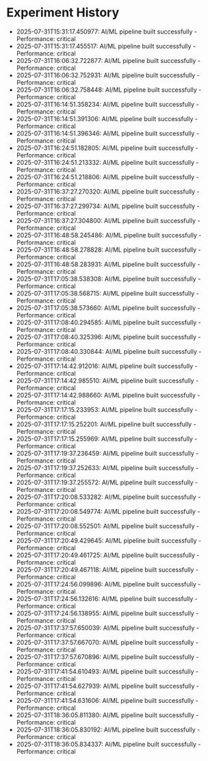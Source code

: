 # Experiment History

- 2025-07-31T15:31:17.450977: AI/ML pipeline built successfully - Performance: critical
- 2025-07-31T15:31:17.455517: AI/ML pipeline built successfully - Performance: critical
- 2025-07-31T16:06:32.722877: AI/ML pipeline built successfully - Performance: critical
- 2025-07-31T16:06:32.752931: AI/ML pipeline built successfully - Performance: critical
- 2025-07-31T16:06:32.758448: AI/ML pipeline built successfully - Performance: critical
- 2025-07-31T16:14:51.358234: AI/ML pipeline built successfully - Performance: critical
- 2025-07-31T16:14:51.391306: AI/ML pipeline built successfully - Performance: critical
- 2025-07-31T16:14:51.396346: AI/ML pipeline built successfully - Performance: critical
- 2025-07-31T16:24:51.182805: AI/ML pipeline built successfully - Performance: critical
- 2025-07-31T16:24:51.213332: AI/ML pipeline built successfully - Performance: critical
- 2025-07-31T16:24:51.218806: AI/ML pipeline built successfully - Performance: critical
- 2025-07-31T16:37:27.270320: AI/ML pipeline built successfully - Performance: critical
- 2025-07-31T16:37:27.299734: AI/ML pipeline built successfully - Performance: critical
- 2025-07-31T16:37:27.304800: AI/ML pipeline built successfully - Performance: critical
- 2025-07-31T16:48:58.245486: AI/ML pipeline built successfully - Performance: critical
- 2025-07-31T16:48:58.278828: AI/ML pipeline built successfully - Performance: critical
- 2025-07-31T16:48:58.283931: AI/ML pipeline built successfully - Performance: critical
- 2025-07-31T17:05:38.538308: AI/ML pipeline built successfully - Performance: critical
- 2025-07-31T17:05:38.568715: AI/ML pipeline built successfully - Performance: critical
- 2025-07-31T17:05:38.573660: AI/ML pipeline built successfully - Performance: critical
- 2025-07-31T17:08:40.294585: AI/ML pipeline built successfully - Performance: critical
- 2025-07-31T17:08:40.325396: AI/ML pipeline built successfully - Performance: critical
- 2025-07-31T17:08:40.330844: AI/ML pipeline built successfully - Performance: critical
- 2025-07-31T17:14:42.912016: AI/ML pipeline built successfully - Performance: critical
- 2025-07-31T17:14:42.985510: AI/ML pipeline built successfully - Performance: critical
- 2025-07-31T17:14:42.988660: AI/ML pipeline built successfully - Performance: critical
- 2025-07-31T17:17:15.233953: AI/ML pipeline built successfully - Performance: critical
- 2025-07-31T17:17:15.252201: AI/ML pipeline built successfully - Performance: critical
- 2025-07-31T17:17:15.255969: AI/ML pipeline built successfully - Performance: critical
- 2025-07-31T17:19:37.236459: AI/ML pipeline built successfully - Performance: critical
- 2025-07-31T17:19:37.252633: AI/ML pipeline built successfully - Performance: critical
- 2025-07-31T17:19:37.255572: AI/ML pipeline built successfully - Performance: critical
- 2025-07-31T17:20:08.533282: AI/ML pipeline built successfully - Performance: critical
- 2025-07-31T17:20:08.549774: AI/ML pipeline built successfully - Performance: critical
- 2025-07-31T17:20:08.552501: AI/ML pipeline built successfully - Performance: critical
- 2025-07-31T17:20:49.429645: AI/ML pipeline built successfully - Performance: critical
- 2025-07-31T17:20:49.461725: AI/ML pipeline built successfully - Performance: critical
- 2025-07-31T17:20:49.467118: AI/ML pipeline built successfully - Performance: critical
- 2025-07-31T17:24:56.099896: AI/ML pipeline built successfully - Performance: critical
- 2025-07-31T17:24:56.132616: AI/ML pipeline built successfully - Performance: critical
- 2025-07-31T17:24:56.138955: AI/ML pipeline built successfully - Performance: critical
- 2025-07-31T17:37:57.650039: AI/ML pipeline built successfully - Performance: critical
- 2025-07-31T17:37:57.667070: AI/ML pipeline built successfully - Performance: critical
- 2025-07-31T17:37:57.670896: AI/ML pipeline built successfully - Performance: critical
- 2025-07-31T17:41:54.610493: AI/ML pipeline built successfully - Performance: critical
- 2025-07-31T17:41:54.627939: AI/ML pipeline built successfully - Performance: critical
- 2025-07-31T17:41:54.631606: AI/ML pipeline built successfully - Performance: critical
- 2025-07-31T18:36:05.811380: AI/ML pipeline built successfully - Performance: critical
- 2025-07-31T18:36:05.830192: AI/ML pipeline built successfully - Performance: critical
- 2025-07-31T18:36:05.834337: AI/ML pipeline built successfully - Performance: critical
